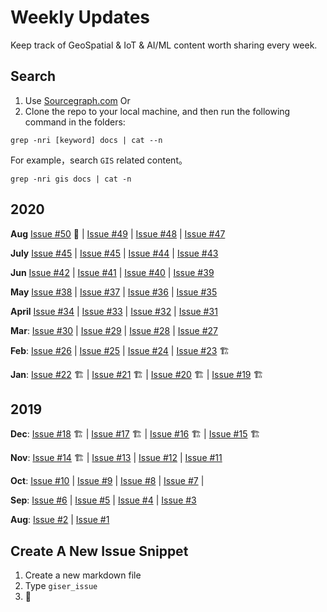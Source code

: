 # Weekly Updates

Keep track of GeoSpatial & IoT & AI/ML content worth sharing every week.

## Search

1. Use [Sourcegraph.com](https://sourcegraph.com/github.com/lkcozy/weekly)
   Or
2. Clone the repo to your local machine, and then run the following command in the folders:

```shell
grep -nri [keyword] docs | cat --n
```

For example，search `GIS` related content。

```shell
grep -nri gis docs | cat -n
```

## 2020

**Aug** [Issue #50](docs/issue-50.md) :rocket: | [Issue #49](docs/issue-49.md) | [Issue #48](docs/issue-48.md) | [Issue #47](docs/issue-47.md)

**July** [Issue #45](docs/issue-46.md) | [Issue #45](docs/issue-45.md) | [Issue #44](docs/issue-44.md) | [Issue #43](docs/issue-43.md)

**Jun** [Issue #42](docs/issue-42.md) | [Issue #41](docs/issue-41.md) | [Issue #40](docs/issue-40.md) | [Issue #39](docs/issue-39.md)

**May** [Issue #38](docs/issue-38.md) | [Issue #37](docs/issue-37.md) | [Issue #36](docs/issue-36.md) | [Issue #35](docs/issue-35.md)

**April** [Issue #34](docs/issue-34.md) | [Issue #33](docs/issue-33.md) | [Issue #32](docs/issue-32.md) | [Issue #31](docs/issue-31.md)

**Mar**: [Issue #30](docs/issue-30.md) | [Issue #29](docs/issue-29.md) | [Issue #28](docs/issue-28.md) | [Issue #27](docs/issue-27.md)

**Feb**: [Issue #26](docs/issue-26.md) | [Issue #25](docs/issue-25.md) | [Issue #24](docs/issue-24.md) | [Issue #23](docs/issue-23.md) 🏗

**Jan**: [Issue #22](docs/issue-22.md) 🏗 | [Issue #21](docs/issue-21.md) 🏗 | [Issue #20](docs/issue-20.md) 🏗 | [Issue #19](docs/issue-19.md) 🏗

## 2019

**Dec**: [Issue #18](docs/issue-18.md) 🏗 | [Issue #17](docs/issue-17.md) 🏗 | [Issue #16](docs/issue-16.md) 🏗 | [Issue #15](docs/issue-15.md) 🏗

**Nov**: [Issue #14](docs/issue-14.md) 🏗 | [Issue #13](docs/issue-13.md) | [Issue #12](docs/issue-12.md) | [Issue #11](docs/issue-11.md)

**Oct**: [Issue #10](docs/issue-10.md) | [Issue #9](docs/issue-9.md) | [Issue #8](docs/issue-8.md) | [Issue #7](docs/issue-7.md) |

**Sep**: [Issue #6](docs/issue-6.md) | [Issue #5](docs/issue-5.md) | [Issue #4](docs/issue-4.md) | [Issue #3](docs/issue-3.md)

**Aug**: [Issue #2](docs/issue-2.md) | [Issue #1](docs/issue-1.md)

## Create A New Issue Snippet

1. Create a new markdown file
2. Type `giser_issue`
3. 🚀

